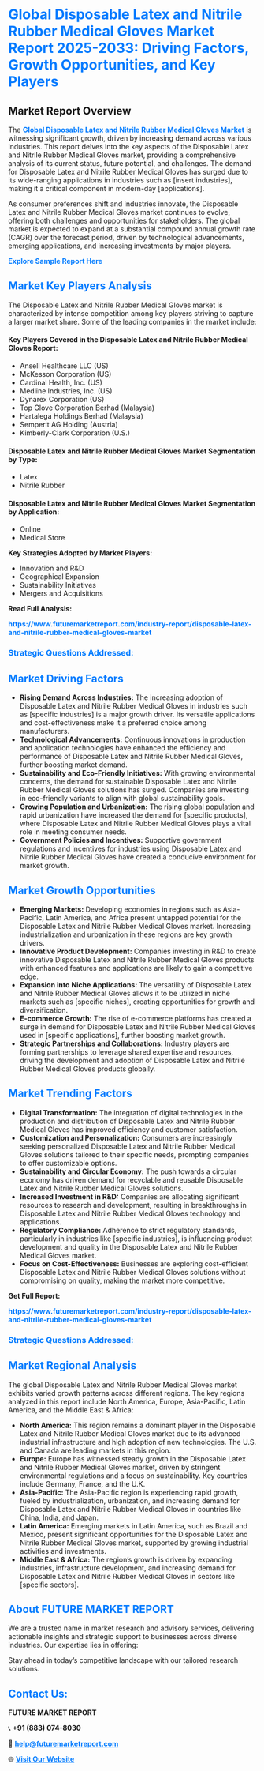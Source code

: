 <h1 style="color: #007BFF;">Global Disposable Latex and Nitrile Rubber Medical Gloves Market Report 2025-2033: Driving Factors, Growth Opportunities, and Key Players</h1>

<section id="overview">
<h2>Market Report Overview</h2>
<p>The <a href="https://www.futuremarketreport.com/industry-report/disposable-latex-and-nitrile-rubber-medical-gloves-market" style="color: #007BFF; text-decoration: none;"><strong>Global Disposable Latex and Nitrile Rubber Medical Gloves Market</strong></a> is witnessing significant growth, driven by increasing demand across various industries. This report delves into the key aspects of the Disposable Latex and Nitrile Rubber Medical Gloves market, providing a comprehensive analysis of its current status, future potential, and challenges. The demand for Disposable Latex and Nitrile Rubber Medical Gloves has surged due to its wide-ranging applications in industries such as [insert industries], making it a critical component in modern-day [applications].</p>
<p>As consumer preferences shift and industries innovate, the Disposable Latex and Nitrile Rubber Medical Gloves market continues to evolve, offering both challenges and opportunities for stakeholders. The global market is expected to expand at a substantial compound annual growth rate (CAGR) over the forecast period, driven by technological advancements, emerging applications, and increasing investments by major players.</p>
</section>

<section id="overview">
<p><a href="https://www.futuremarketreport.com/request-sample/reportId=37236" style="color: #007BFF; text-decoration: none;"><strong>Explore Sample Report Here</strong></a></p>
</section>

<section id="key-players">
<h2 style="color: #007BFF;">Market Key Players Analysis</h2>
<p>The Disposable Latex and Nitrile Rubber Medical Gloves market is characterized by intense competition among key players striving to capture a larger market share. Some of the leading companies in the market include:</p>
<h4>Key Players Covered in the Disposable Latex and Nitrile Rubber Medical Gloves Report:</h4>
<ul><li>Ansell Healthcare LLC (US)</li><li>McKesson Corporation (US)</li><li>Cardinal Health, Inc. (US)</li><li>Medline Industries, Inc. (US)</li><li>Dynarex Corporation (US)</li><li>Top Glove Corporation Berhad (Malaysia)</li><li>Hartalega Holdings Berhad (Malaysia)</li><li>Semperit AG Holding (Austria)</li><li>Kimberly-Clark Corporation (U.S.)</li></ul>
<h4>Disposable Latex and Nitrile Rubber Medical Gloves Market Segmentation by Type:</h4>
<ul><li>Latex</li><li>Nitrile Rubber</li></ul>

<h4>Disposable Latex and Nitrile Rubber Medical Gloves Market Segmentation by Application:</h4>
<ul><li>Online</li><li>Medical Store</li></ul>
<p><strong>Key Strategies Adopted by Market Players:</strong></p>
<ul>
<li>Innovation and R&D</li>
<li>Geographical Expansion</li>
<li>Sustainability Initiatives</li>
<li>Mergers and Acquisitions</li>
</ul>
</section>

<section>
<p><strong>Read Full Analysis: </strong></p><a href="https://www.futuremarketreport.com/industry-report/disposable-latex-and-nitrile-rubber-medical-gloves-market" style="color: #007BFF; text-decoration: none;"><strong>https://www.futuremarketreport.com/industry-report/disposable-latex-and-nitrile-rubber-medical-gloves-market</strong></a>
<h3 style="color: #007BFF;">Strategic Questions Addressed:</h3>
</section>

<section id="driving-factors">
<h2 style="color: #007BFF;">Market Driving Factors</h2>
<ul>
<li><strong>Rising Demand Across Industries:</strong> The increasing adoption of Disposable Latex and Nitrile Rubber Medical Gloves in industries such as [specific industries] is a major growth driver. Its versatile applications and cost-effectiveness make it a preferred choice among manufacturers.</li>
<li><strong>Technological Advancements:</strong> Continuous innovations in production and application technologies have enhanced the efficiency and performance of Disposable Latex and Nitrile Rubber Medical Gloves, further boosting market demand.</li>
<li><strong>Sustainability and Eco-Friendly Initiatives:</strong> With growing environmental concerns, the demand for sustainable Disposable Latex and Nitrile Rubber Medical Gloves solutions has surged. Companies are investing in eco-friendly variants to align with global sustainability goals.</li>
<li><strong>Growing Population and Urbanization:</strong> The rising global population and rapid urbanization have increased the demand for [specific products], where Disposable Latex and Nitrile Rubber Medical Gloves plays a vital role in meeting consumer needs.</li>
<li><strong>Government Policies and Incentives:</strong> Supportive government regulations and incentives for industries using Disposable Latex and Nitrile Rubber Medical Gloves have created a conducive environment for market growth.</li>
</ul>
</section>

<section id="growth-opportunities">
<h2 style="color: #007BFF;">Market Growth Opportunities</h2>
<ul>
<li><strong>Emerging Markets:</strong> Developing economies in regions such as Asia-Pacific, Latin America, and Africa present untapped potential for the Disposable Latex and Nitrile Rubber Medical Gloves market. Increasing industrialization and urbanization in these regions are key growth drivers.</li>
<li><strong>Innovative Product Development:</strong> Companies investing in R&D to create innovative Disposable Latex and Nitrile Rubber Medical Gloves products with enhanced features and applications are likely to gain a competitive edge.</li>
<li><strong>Expansion into Niche Applications:</strong> The versatility of Disposable Latex and Nitrile Rubber Medical Gloves allows it to be utilized in niche markets such as [specific niches], creating opportunities for growth and diversification.</li>
<li><strong>E-commerce Growth:</strong> The rise of e-commerce platforms has created a surge in demand for Disposable Latex and Nitrile Rubber Medical Gloves used in [specific applications], further boosting market growth.</li>
<li><strong>Strategic Partnerships and Collaborations:</strong> Industry players are forming partnerships to leverage shared expertise and resources, driving the development and adoption of Disposable Latex and Nitrile Rubber Medical Gloves products globally.</li>
</ul>
</section>

<section id="trending-factors">
<h2 style="color: #007BFF;">Market Trending Factors</h2>
<ul>
<li><strong>Digital Transformation:</strong> The integration of digital technologies in the production and distribution of Disposable Latex and Nitrile Rubber Medical Gloves has improved efficiency and customer satisfaction.</li>
<li><strong>Customization and Personalization:</strong> Consumers are increasingly seeking personalized Disposable Latex and Nitrile Rubber Medical Gloves solutions tailored to their specific needs, prompting companies to offer customizable options.</li>
<li><strong>Sustainability and Circular Economy:</strong> The push towards a circular economy has driven demand for recyclable and reusable Disposable Latex and Nitrile Rubber Medical Gloves solutions.</li>
<li><strong>Increased Investment in R&D:</strong> Companies are allocating significant resources to research and development, resulting in breakthroughs in Disposable Latex and Nitrile Rubber Medical Gloves technology and applications.</li>
<li><strong>Regulatory Compliance:</strong> Adherence to strict regulatory standards, particularly in industries like [specific industries], is influencing product development and quality in the Disposable Latex and Nitrile Rubber Medical Gloves market.</li>
<li><strong>Focus on Cost-Effectiveness:</strong> Businesses are exploring cost-efficient Disposable Latex and Nitrile Rubber Medical Gloves solutions without compromising on quality, making the market more competitive.</li>
</ul>
</section>

<section>
<p><strong>Get Full Report: </strong></p><a href="https://www.futuremarketreport.com/industry-report/disposable-latex-and-nitrile-rubber-medical-gloves-market" style="color: #007BFF; text-decoration: none;"><strong>https://www.futuremarketreport.com/industry-report/disposable-latex-and-nitrile-rubber-medical-gloves-market</strong></a>
<h3 style="color: #007BFF;">Strategic Questions Addressed:</h3>
</section>


<section id="regional-analysis">
<h2 style="color: #007BFF;">Market Regional Analysis</h2>
<p>The global Disposable Latex and Nitrile Rubber Medical Gloves market exhibits varied growth patterns across different regions. The key regions analyzed in this report include North America, Europe, Asia-Pacific, Latin America, and the Middle East & Africa:</p>
<ul>
<li><strong>North America:</strong> This region remains a dominant player in the Disposable Latex and Nitrile Rubber Medical Gloves market due to its advanced industrial infrastructure and high adoption of new technologies. The U.S. and Canada are leading markets in this region.</li>
<li><strong>Europe:</strong> Europe has witnessed steady growth in the Disposable Latex and Nitrile Rubber Medical Gloves market, driven by stringent environmental regulations and a focus on sustainability. Key countries include Germany, France, and the U.K.</li>
<li><strong>Asia-Pacific:</strong> The Asia-Pacific region is experiencing rapid growth, fueled by industrialization, urbanization, and increasing demand for Disposable Latex and Nitrile Rubber Medical Gloves in countries like China, India, and Japan.</li>
<li><strong>Latin America:</strong> Emerging markets in Latin America, such as Brazil and Mexico, present significant opportunities for the Disposable Latex and Nitrile Rubber Medical Gloves market, supported by growing industrial activities and investments.</li>
<li><strong>Middle East & Africa:</strong> The region’s growth is driven by expanding industries, infrastructure development, and increasing demand for Disposable Latex and Nitrile Rubber Medical Gloves in sectors like [specific sectors].</li>
</ul>
</section>

<footer>
<h2 style="color: #007BFF;">About FUTURE MARKET REPORT</h2>
<p>We are a trusted name in market research and advisory services, delivering actionable insights and strategic support to businesses across diverse industries. Our expertise lies in offering:</p>

<p>Stay ahead in today’s competitive landscape with our tailored research solutions.</p>

<h2 style="color: #007BFF;">Contact Us:</h2>
<p><strong>FUTURE MARKET REPORT</strong></p>
<p>📞 <strong>+91 (883) 074-8030</strong></p>
<p>📧 <strong><a href="mailto:help@futuremarketreport.com" style="color: #007BFF;">help@futuremarketreport.com</a></strong></p>
<p>🌐 <strong><a href="https://www.futuremarketreport.com/" style="color: #007BFF;">Visit Our Website</a></strong></p>
</footer>